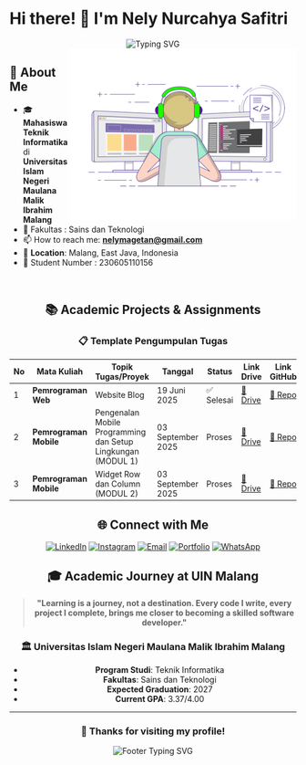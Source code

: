 # Hi there! 👋 I'm Nely Nurcahya Safitri
<div align="center">
  <img src="https://readme-typing-svg.demolab.com?font=Fira+Code&size=32&duration=2800&pause=2000&color=A9FEF7&center=true&vCenter=true&width=940&lines=Welcome+to+my+GitHub+Profile!;Teknik+Informatika+Student;UIN+Malang;Always+learning+new+technologies;Let's+build+something+amazing!" alt="Typing SVG" />
</div>

<img align="right" alt="Coding" width="400" src="https://raw.githubusercontent.com/devSouvik/devSouvik/master/gif3.gif">

## 🚀 About Me

- 🎓 **Mahasiswa Teknik Informatika** di **Universitas Islam Negeri Maulana Malik Ibrahim Malang**
- 🔭 Fakultas : Sains dan Teknologi
- 📫 How to reach me: **nelymagetan@gmail.com**
- 📍 **Location**: Malang, East Java, Indonesia
- 📍 Student Number : 230605110156

<br clear="both">


<div align="center">

## 📚 Academic Projects & Assignments

### 📋 Template Pengumpulan Tugas

<div align="center">

| No | Mata Kuliah | Topik Tugas/Proyek | Tanggal | Status | Link Drive | Link GitHub |
|----|-------------|-------------------|----------|--------|------------|-------------|
| 1 | **Pemrograman Web** | Website Blog | 19 Juni 2025 | ✅ Selesai | [📁 Drive](https://docs.google.com/document/d/1GjMiCmEA2JBYtFb_9aIqDIOkJQMeQa0z/edit?usp=drive_link&ouid=117343189238119532947&rtpof=true&sd=true) | [🔗 Repo](https://github.com/nelynur/PORTAL_WEB.git) |
| 2 | **Pemrograman Mobile** | Pengenalan Mobile Programming dan Setup Lingkungan (MODUL 1) | 03 September 2025 | Proses | [📁 Drive](https://drive.google.com/drive/folders/your-folder-id) | [🔗 Repo](https://github.com/nelynur/PORTAL_WEB.git) |
| 3 | **Pemrograman Mobile** | 	Widget Row dan Column (MODUL 2) | 03 September 2025 | Proses | [📁 Drive](https://drive.google.com/drive/folders/your-folder-id) | [🔗 Repo](https://github.com/nelynur/PORTAL_WEB.git) |

</div>

## 🌐 Connect with Me

<div align="center">

[![LinkedIn](https://img.shields.io/badge/LinkedIn-0077B5?style=for-the-badge&logo=linkedin&logoColor=white)](https://linkedin.com/in/nely-nurcahya-safitri)
[![Instagram](https://img.shields.io/badge/Instagram-E4405F?style=for-the-badge&logo=instagram&logoColor=white)](https://www.instagram.com/neyliee.nr?igsh=MnI4ZmNuMDhtcnQ%3D&utm_source=qr)
[![Email](https://img.shields.io/badge/Email-D14836?style=for-the-badge&logo=gmail&logoColor=white)](mailto:nelymagetan@gmail.com)
[![Portfolio](https://img.shields.io/badge/Portfolio-FF5722?style=for-the-badge&logo=todoist&logoColor=white)](https://nelynur.github.io)
[![WhatsApp](https://img.shields.io/badge/WhatsApp-25D366?style=for-the-badge&logo=whatsapp&logoColor=white)](https://wa.me/62882010013717)

</div>

## 🎓 Academic Journey at UIN Malang

> **"Learning is a journey, not a destination. Every code I write, every project I complete, brings me closer to becoming a skilled software developer."**

### 🏛️ **Universitas Islam Negeri Maulana Malik Ibrahim Malang**
- **Program Studi**: Teknik Informatika
- **Fakultas**: Sains dan Teknologi
- **Expected Graduation**: 2027
- **Current GPA**: 3.37/4.00

---

<div align="center">
 
  ### 💝 Thanks for visiting my profile!
  
  <img src="https://readme-typing-svg.demolab.com?font=Fira+Code&size=18&duration=2000&pause=1000&color=58A6FF&center=true&vCenter=true&width=600&lines=Happy+Coding!;Always+Learning+%26+Growing;Teknik+Informatika+UIN+Malang+2021" alt="Footer Typing SVG" />
</div>

<!-- Nely Nurcahya Safitri - Teknik Informatika UIN Malang -->
<!-- Profile README with Academic Project Tracker -->
